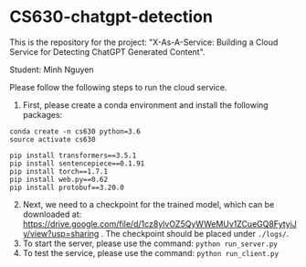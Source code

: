 # CS630-chatgpt-detection

This is the repository for the project: "X-As-A-Service: Building a Cloud Service for Detecting ChatGPT Generated Content".

Student: Minh Nguyen

Please follow the following steps to run the cloud service.

1. First, please create a conda environment and install the following packages:
```
conda create -n cs630 python=3.6
source activate cs630

pip install transformers==3.5.1
pip install sentencepiece==0.1.91
pip install torch==1.7.1
pip install web.py==0.62
pip install protobuf==3.20.0
```
2. Next, we need to a checkpoint for the trained model, which can be downloaded at: https://drive.google.com/file/d/1cz8ylvOZ5QyWWeMUv1ZCueGQ8FytyiJy/view?usp=sharing . The checkpoint should be placed under `./logs/`.
3. To start the server, please use the command: `python run_server.py`
4. To test the service, please use the command: `python run_client.py`
